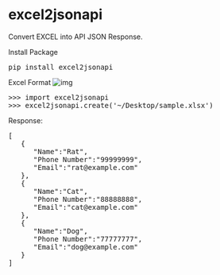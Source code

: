 # excel2jsonapi

Convert EXCEL into API JSON Response.

Install Package
<pre>
pip install excel2jsonapi
</pre>


Excel Format
![img](https://user-images.githubusercontent.com/20112458/80275568-c352fe00-86ff-11ea-92b9-688fd6ad9a3c.png)


<pre>
>>> import excel2jsonapi
>>> excel2jsonapi.create('~/Desktop/sample.xlsx')
</pre>

Response:
<pre>
[
   {
      "Name":"Rat",
      "Phone Number":"99999999",
      "Email":"rat@example.com"
   },
   {
      "Name":"Cat",
      "Phone Number":"88888888",
      "Email":"cat@example.com"
   },
   {
      "Name":"Dog",
      "Phone Number":"77777777",
      "Email":"dog@example.com"
   }
]
</pre>
